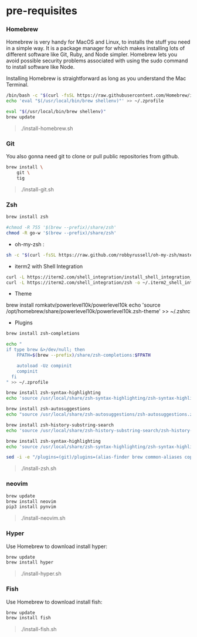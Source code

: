 # pre-requisites

### Homebrew

Homebrew is very handy for MacOS and Linux, to installs the stuff you need in a simple way. It is a package manager for which makes installing lots of different software like Git, Ruby, and Node simpler. Homebrew lets you avoid possible security problems associated with using the sudo command to install software like Node.

Installing Homebrew is straightforward as long as you understand the Mac Terminal.

```bash
/bin/bash -c "$(curl -fsSL https://raw.githubusercontent.com/Homebrew/install/master/install.sh)"
echo 'eval "$(/usr/local/bin/brew shellenv)"' >> ~/.zprofile

eval "$(/usr/local/bin/brew shellenv)"
brew update
```

> ./install-homebrew.sh

### Git

You also gonna need git to clone or pull public repositories from github.

```bash
brew install \
    git \
    tig
```

> ./install-git.sh

### Zsh 

```sh
brew install zsh

#chmod -R 755 '$(brew --prefix)/share/zsh'
chmod -R go-w '$(brew --prefix)/share/zsh'
```

- oh-my-zsh :

```sh
sh -c "$(curl -fsSL https://raw.github.com/robbyrussell/oh-my-zsh/master/tools/install.sh)"
```

- iterm2 with Shell Integration

```bash
curl -L https://iterm2.com/shell_integration/install_shell_integration_and_utilities.sh | bash
curl -L https://iterm2.com/shell_integration/zsh -o ~/.iterm2_shell_integration.zsh
```

- Theme

brew install romkatv/powerlevel10k/powerlevel10k
echo 'source /opt/homebrew/share/powerlevel10k/powerlevel10k.zsh-theme' >> ~/.zshrc

- Plugins

```bash
brew install zsh-completions

echo "
if type brew &>/dev/null; then
    FPATH=$(brew --prefix)/share/zsh-completions:$FPATH

    autoload -Uz compinit
    compinit
  fi
" >> ~/.zprofile

brew install zsh-syntax-highlighting
echo 'source /usr/local/share/zsh-syntax-highlighting/zsh-syntax-highlighting.zsh' >> ~/.zprofile

brew install zsh-autosuggestions
echo "source /usr/local/share/zsh-autosuggestions/zsh-autosuggestions.zsh" >> ~/.zprofile

brew install zsh-history-substring-search
echo 'source /usr/local/share/zsh-history-substring-search/zsh-history-substring-search.zsh' >> ~/.zprofile

brew install zsh-syntax-highlighting
echo 'source /usr/local/share/zsh-syntax-highlighting/zsh-syntax-highlighting.zsh' >> ~/.zprofile

sed -i -e "/plugins=(git)/plugins=(alias-finder brew common-aliases copydir copyfile docker docker-compose dotenv encode64 extract git jira jsontools node npm npx osx urltools vi-mode vscode web-search z)/g" ~/.zshrc
```

> ./install-zsh.sh

### neovim

```bash
brew update
brew install neovim
pip3 install pynvim
```

> ./install-neovim.sh

### Hyper

Use Homebrew to download install hyper:

```bash
brew update
brew install hyper
```

> ./install-hyper.sh


### Fish

Use Homebrew to download install fish:

```bash
brew update
brew install fish
```

> ./install-fish.sh